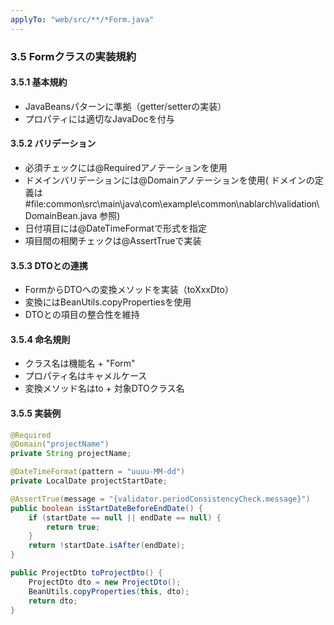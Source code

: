 ```yaml
---
applyTo: "web/src/**/*Form.java"
---
```


### 3.5 Formクラスの実装規約

#### 3.5.1 基本規約
- JavaBeansパターンに準拠（getter/setterの実装）
- プロパティには適切なJavaDocを付与

#### 3.5.2 バリデーション
- 必須チェックには@Requiredアノテーションを使用
- ドメインバリデーションには@Domainアノテーションを使用( ドメインの定義は #file:common\src\main\java\com\example\common\nablarch\validation\DomainBean.java 参照)
- 日付項目には@DateTimeFormatで形式を指定
- 項目間の相関チェックは@AssertTrueで実装

#### 3.5.3 DTOとの連携
- FormからDTOへの変換メソッドを実装（toXxxDto）
- 変換にはBeanUtils.copyPropertiesを使用
- DTOとの項目の整合性を維持

#### 3.5.4 命名規則
- クラス名は機能名 + "Form"
- プロパティ名はキャメルケース
- 変換メソッド名はto + 対象DTOクラス名

#### 3.5.5 実装例
```java
@Required
@Domain("projectName")
private String projectName;

@DateTimeFormat(pattern = "uuuu-MM-dd")
private LocalDate projectStartDate;

@AssertTrue(message = "{validator.periodConsistencyCheck.message}")
public boolean isStartDateBeforeEndDate() {
    if (startDate == null || endDate == null) {
        return true;
    }
    return !startDate.isAfter(endDate);
}

public ProjectDto toProjectDto() {
    ProjectDto dto = new ProjectDto();
    BeanUtils.copyProperties(this, dto);
    return dto;
}
```